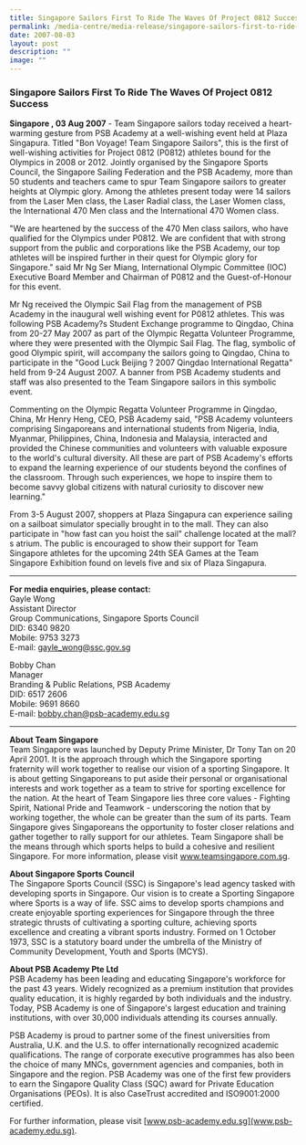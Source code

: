 ```yaml
---
title: Singapore Sailors First To Ride The Waves Of Project 0812 Success
permalink: /media-centre/media-release/singapore-sailors-first-to-ride-the-waves-of-project-0812-success/
date: 2007-08-03
layout: post
description: ""
image: ""
---
```

### **Singapore Sailors First To Ride The Waves Of Project 0812 Success**

**Singapore , 03 Aug 2007** - Team Singapore sailors today received a heart-warming gesture from PSB Academy at a well-wishing event held at Plaza Singapura. Titled "Bon Voyage! Team Singapore Sailors", this is the first of well-wishing activities for Project 0812 (P0812) athletes bound for the Olympics in 2008 or 2012. Jointly organised by the Singapore Sports Council, the Singapore Sailing Federation and the PSB Academy, more than 50 students and teachers came to spur Team Singapore sailors to greater heights at Olympic glory. Among the athletes present today were 14 sailors from the Laser Men class, the Laser Radial class, the Laser Women class, the International 470 Men class and the International 470 Women class.

"We are heartened by the success of the 470 Men class sailors, who have qualified for the Olympics under P0812. We are confident that with strong support from the public and corporations like the PSB Academy, our top athletes will be inspired further in their quest for Olympic glory for Singapore." said Mr Ng Ser Miang, International Olympic Committee (IOC) Executive Board Member and Chairman of P0812 and the Guest-of-Honour for this event.

Mr Ng received the Olympic Sail Flag from the management of PSB Academy in the inaugural well wishing event for P0812 athletes. This was following PSB Academy?s Student Exchange programme to Qingdao, China from 20-27 May 2007 as part of the Olympic Regatta Volunteer Programme, where they were presented with the Olympic Sail Flag. The flag, symbolic of good Olympic spirit, will accompany the sailors going to Qingdao, China to participate in the "Good Luck Beijing ? 2007 Qingdao International Regatta" held from 9-24 August 2007. A banner from PSB Academy students and staff was also presented to the Team Singapore sailors in this symbolic event.

Commenting on the Olympic Regatta Volunteer Programme in Qingdao, China, Mr Henry Heng, CEO, PSB Academy said, "PSB Academy volunteers comprising Singaporeans and international students from Nigeria, India, Myanmar, Philippines, China, Indonesia and Malaysia, interacted and provided the Chinese communities and volunteers with valuable exposure to the world's cultural diversity. All these are part of PSB Academy's efforts to expand the learning experience of our students beyond the confines of the classroom. Through such experiences, we hope to inspire them to become savvy global citizens with natural curiosity to discover new learning."

From 3-5 August 2007, shoppers at Plaza Singapura can experience sailing on a sailboat simulator specially brought in to the mall. They can also participate in "how fast can you hoist the sail" challenge located at the mall?s atrium. The public is encouraged to show their support for Team Singapore athletes for the upcoming 24th SEA Games at the Team Singapore Exhibition found on levels five and six of Plaza Singapura.

---

**For media enquiries, please contact:**
<br>
Gayle Wong<br>
Assistant Director<br>
Group Communications, Singapore Sports Council<br>
DID: 6340 9820<br>
Mobile: 9753 3273<br>
E-mail: [gayle_wong@ssc.gov.sg](gayle_wong@ssc.gov.sg)

Bobby Chan<br>
Manager<br>
Branding & Public Relations, PSB Academy<br>
DID: 6517 2606<br>
Mobile: 9691 8660<br>
E-mail: [bobby.chan@psb-academy.edu.sg](bobby.chan@psb-academy.edu.sg)

---

**About Team Singapore**
<br>
Team Singapore was launched by Deputy Prime Minister, Dr Tony Tan on 20 April 2001. It is the approach through which the Singapore sporting fraternity will work together to realise our vision of a sporting Singapore. It is about getting Singaporeans to put aside their personal or organisational interests and work together as a team to strive for sporting excellence for the nation. At the heart of Team Singapore lies three core values - Fighting Spirit, National Pride and Teamwork - underscoring the notion that by working together, the whole can be greater than the sum of its parts. Team Singapore gives Singaporeans the opportunity to foster closer relations and gather together to rally support for our athletes. Team Singapore shall be the means through which sports helps to build a cohesive and resilient Singapore. For more information, please visit www.teamsingapore.com.sg.

**About Singapore Sports Council**
<br>
The Singapore Sports Council (SSC) is Singapore's lead agency tasked with developing sports in Singapore. Our vision is to create a Sporting Singapore where Sports is a way of life. SSC aims to develop sports champions and create enjoyable sporting experiences for Singapore through the three strategic thrusts of cultivating a sporting culture, achieving sports excellence and creating a vibrant sports industry. Formed on 1 October 1973, SSC is a statutory board under the umbrella of the Ministry of Community Development, Youth and Sports (MCYS).

**About PSB Academy Pte Ltd**
<br>
PSB Academy has been leading and educating Singapore's workforce for the past 43 years. Widely recognized as a premium institution that provides quality education, it is highly regarded by both individuals and the industry. Today, PSB Academy is one of Singapore's largest education and training institutions, with over 30,000 individuals attending its courses annually.

PSB Academy is proud to partner some of the finest universities from Australia, U.K. and the U.S. to offer internationally recognized academic qualifications. The range of corporate executive programmes has also been the choice of many MNCs, government agencies and companies, both in Singapore and the region. PSB Academy was one of the first few providers to earn the Singapore Quality Class (SQC) award for Private Education Organisations (PEOs). It is also CaseTrust accredited and ISO9001:2000 certified.

For further information, please visit [www.psb-academy.edu.sg](www.psb-academy.edu.sg).